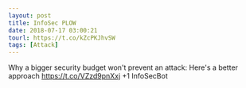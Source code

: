 ```yaml
---
layout: post
title: InfoSec PLOW
date: 2018-07-17 03:00:21
tourl: https://t.co/kZcPKJhvSW
tags: [Attack]
---
```

Why a bigger security budget won't prevent an attack: Here's a better approach
https://t.co/VZzd9pnXxj
+1 InfoSecBot